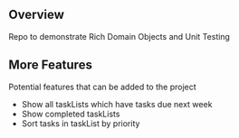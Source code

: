## Overview

Repo to demonstrate Rich Domain Objects and Unit Testing

## More Features 

Potential features that can be added to the project

- Show all taskLists which have tasks due next week
- Show completed taskLists
- Sort tasks in taskList by priority
